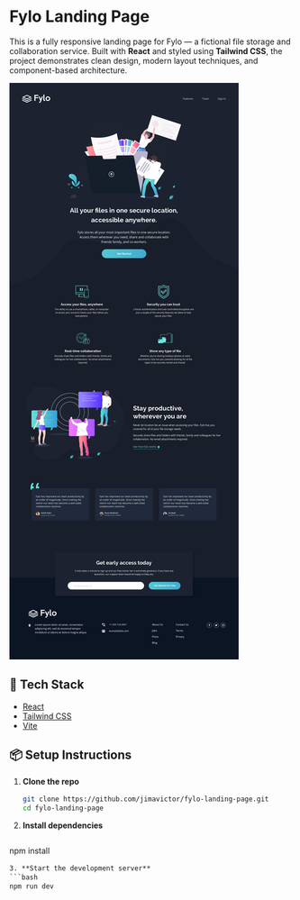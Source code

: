 # Fylo Landing Page

This is a fully responsive landing page for Fylo — a fictional file storage and collaboration service. Built with **React** and styled using **Tailwind CSS**, the project demonstrates clean design, modern layout techniques, and component-based architecture.

![Fylo Desktop Design](./desktop-design.jpg)

## 🚀 Tech Stack

- [React](https://reactjs.org/)
- [Tailwind CSS](https://tailwindcss.com/)
- [Vite](https://vitejs.dev/)

## 📦 Setup Instructions

1. **Clone the repo**
   ```bash
   git clone https://github.com/jimavictor/fylo-landing-page.git
   cd fylo-landing-page
   ```
2. **Install dependencies**
   ```bash
  npm install
   ```
3. **Start the development server**
   ```bash
   npm run dev
   ```

